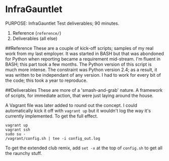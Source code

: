 InfraGauntlet
======

PURPOSE: InfraGauntlet Test deliverables; 90 minutes.

1. Reference (`reference/`)
2. Deliverables (all else)

##Reference
These are a couple of kick-off scripts; samples of my real work from my last employer. It was started in BASH but that was abondoned for Python when reporting became a requirement mid-stream. I'm fluent in BASH; this part took a few months. The Python version of this script is much more intense. The constraint was Python version 2.4; as a result, it was written to be independant of any version. I had to work for every bit of the code; this took a year to reproduce.

##Deliverables
These are more of a 'smash-and-grab' nature. A framework of scripts, for immediate action, that were just laying around the house.

A Vagrant file was later added to round out the concept. I could automatically kick it off with `vagrant up` but it wouldn't log the way it's currently implemented. To get the full effect.

```
vagrant up
vagrant ssh
sudo su -
/vagrant/config.sh | tee -i config_out.log
```

To get the extended club remix, add `set -x` at the top of `config.sh` to get all the raunchy stuff.
